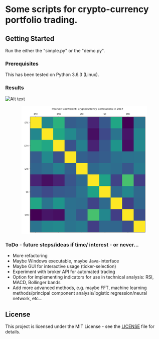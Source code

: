 <!---
  A comment: Use "grip" to preview changes in local browser, before commit.
-->
# Some scripts for crypto-currency portfolio trading.


## Getting Started
Run the either the "simple.py" or the "demo.py".


### Prerequisites
This has been tested on Python 3.6.3 (Linux).


### Results
![Alt text](/doc/Program_output_example.png?raw=true "Program output - example")

<center><img src="/doc/PearsonCorr_2017.png" width="400" title="2017-correlation matrix" align="middle"></center>


### ToDo - future steps/ideas if time/ interest - or never...
* More refactoring
* Maybe Windows executable, maybe Java-interface
* Maybe GUI for interactive usage (ticker-selection)
* Experiment with broker API for automated trading
* Option for implementing indicators for use in technical analysis: RSI, MACD, Bollinger bands
* Add more advanced methods, e.g. maybe FFT, machine learning methods/principal component analysis/logistic regression/neural network, etc...


## License
This project is licensed under the MIT License - see the [LICENSE](LICENSE) file for details.
